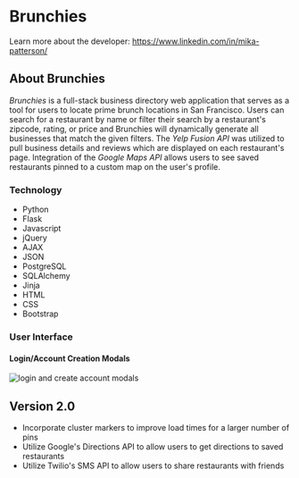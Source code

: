 # Brunchies

Learn more about the developer: https://www.linkedin.com/in/mika-patterson/

## About Brunchies
*Brunchies* is a full-stack business directory web application that serves as a tool for users to locate prime brunch locations in San Francisco.  Users can search for a restaurant by name or filter their search by a restaurant's zipcode, rating, or price and Brunchies will dynamically generate all businesses that match the given filters. The *Yelp Fusion API* was utilized to pull business details and reviews which are displayed on each restaurant's page. Integration of the *Google Maps API* allows users to see saved restaurants pinned to a custom map on the user's profile.

### Technology
* Python
* Flask
* Javascript
* jQuery
* AJAX
* JSON
* PostgreSQL
* SQLAlchemy
* Jinja
* HTML
* CSS
* Bootstrap


### User Interface
#### Login/Account Creation Modals
![login and create account modals](https://github.com/mknp21/brunchies/blob/1658c5ffd98817fb473f0d7827169ba6e86237b4/static/img/ezgif.com-gif-maker.gif "Modals")



## Version 2.0
* Incorporate cluster markers to improve load times for a larger number of pins
* Utilize Google's Directions API to allow users to get directions to saved restaurants
* Utilize Twilio's SMS API to allow users to share restaurants with friends